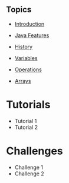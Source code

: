 ## Topics

* [Introduction](README.md)

* [Java Features](features/features.md)

* [History](history/history.md)

* [Variables](variables/variables.md)

* [Operations](operations/operations.md)

* [Arrays](arrays/arrays.md)

# Tutorials

* Tutorial 1
* Tutorial 2

# Challenges

* Challenge 1
* Challenge 2

